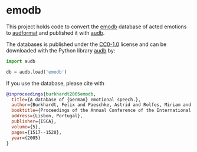 # emodb

This project holds code
to convert the [emodb] database of acted emotions
to [audformat]
and published it with [audb].

The databases is published under the [CC0-1.0] license
and can be downloaded with the Python library [audb] by:

```python
import audb

db = audb.load('emodb')
```

If you use the database, please cite with

```bibtex
@inproceedings{burkhardt2005emodb,
  title={A database of {German} emotional speech.},
  author={Burkhardt, Felix and Paeschke, Astrid and Rolfes, Miriam and Sendlmeier, Walter F and Weiss, Benjamin},
  booktitle={Proceedings of the Annual Conference of the International Speech Communication Association (INTERSPEECH)},
  address={Lisbon, Portugal},
  publisher={ISCA},
  volume={5},
  pages={1517--1520},
  year={2005}
}
```

[CC0-1.0]: https://creativecommons.org/publicdomain/zero/1.0/
[emodb]: http://emodb.bilderbar.info/index-1280.html
[audb]: https://github.com/audeering/audb
[audformat]: https://github.com/audeering/audformat
